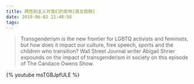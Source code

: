 ```yaml
---
title: 跨性别主义对我们的影响[英文视频]
date: 2019-06-02 21:48:58
tags:
---
```


> Transgenderism is the new frontier for LGBTQ activists and feminists, but how does it impact our culture, free speech, sports and the children who transition? Wall Street Journal writer Abigail Shrier expounds on the impact of transgenderism in society on this episode of The Candace Owens Show.  


{% youtube msTGBJpfULE %}


